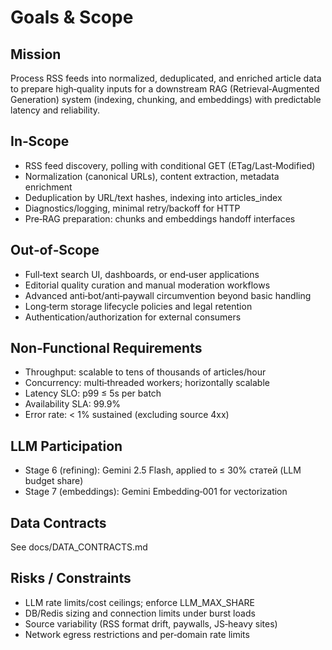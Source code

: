 # Goals & Scope

## Mission
Process RSS feeds into normalized, deduplicated, and enriched article data to prepare high‑quality inputs for a downstream RAG (Retrieval‑Augmented Generation) system (indexing, chunking, and embeddings) with predictable latency and reliability.

## In‑Scope
- RSS feed discovery, polling with conditional GET (ETag/Last‑Modified)
- Normalization (canonical URLs), content extraction, metadata enrichment
- Deduplication by URL/text hashes, indexing into articles_index
- Diagnostics/logging, minimal retry/backoff for HTTP
- Pre‑RAG preparation: chunks and embeddings handoff interfaces

## Out‑of‑Scope
- Full‑text search UI, dashboards, or end‑user applications
- Editorial quality curation and manual moderation workflows
- Advanced anti‑bot/anti‑paywall circumvention beyond basic handling
- Long‑term storage lifecycle policies and legal retention
- Authentication/authorization for external consumers

## Non‑Functional Requirements
- Throughput: scalable to tens of thousands of articles/hour
- Concurrency: multi‑threaded workers; horizontally scalable
- Latency SLO: p99 ≤ 5s per batch
- Availability SLA: 99.9%
- Error rate: < 1% sustained (excluding source 4xx)

## LLM Participation
- Stage 6 (refining): Gemini 2.5 Flash, applied to ≤ 30% статей (LLM budget share)
- Stage 7 (embeddings): Gemini Embedding‑001 for vectorization

## Data Contracts
See docs/DATA_CONTRACTS.md

## Risks / Constraints
- LLM rate limits/cost ceilings; enforce LLM_MAX_SHARE
- DB/Redis sizing and connection limits under burst loads
- Source variability (RSS format drift, paywalls, JS‑heavy sites)
- Network egress restrictions and per‑domain rate limits
